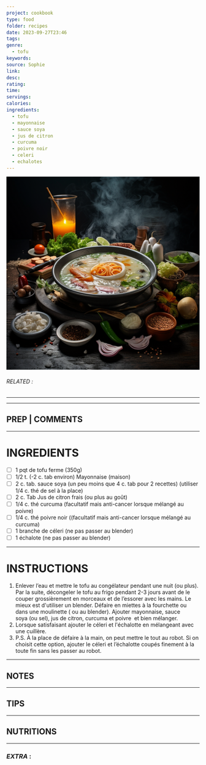 ```yaml
---
project: cookbook
type: food
folder: recipes
date: 2023-09-27T23:46
tags: 
genre:
  - tofu
keywords: 
source: Sophie
link: 
desc: 
rating: 
time: 
servings: 
calories: 
ingredients:
  - tofu
  - mayonnaise
  - sauce soya
  - jus de citron
  - curcuma
  - poivre noir
  - celeri
  - echalotes
---
```


![IMAGE](_default.png)

###### *RELATED* : 
---


---
## PREP | COMMENTS



---
# INGREDIENTS

- [ ] 1 pqt de tofu ferme (350g)
- [ ] 1/2 t. (-2 c. tab environ) Mayonnaise (maison)
- [ ] 2 c. tab. sauce soya (un peu moins que 4 c. tab pour 2 recettes) (utiliser 1/4 c. thé de sel à la place)
- [ ] 2 c. Tab Jus de citron frais (ou plus au goût)
- [ ] 1/4 c. thé curcuma (facultatif mais anti-cancer lorsque mélangé au poivre)
- [ ] 1/4 c. thé poivre noir ((facultatif mais anti-cancer lorsque mélangé au curcuma)
- [ ] 1 branche de céleri (ne pas passer au blender)
- [ ] 1 échalote (ne pas passer au blender)

---
# INSTRUCTIONS

1. Enlever l’eau et mettre le tofu au congélateur pendant une nuit (ou plus). Par la suite, décongeler le tofu au frigo pendant 2-3 jours avant de le couper grossièrement en morceaux et de l’essorer avec les mains. Le mieux est d'utiliser un blender. Défaire en miettes à la fourchette ou dans une moulinette ( ou au blender). Ajouter mayonnaise, sauce soya (ou sel), jus de citron, curcuma et poivre  et bien mélanger. 
2. Lorsque satisfaisant ajouter le céleri et l'échalotte en mélangeant avec une cuillère.
3. P.S. À la place de défaire à la main, on peut mettre le tout au robot. Si on choisit cette option, ajouter le céleri et l’échalotte coupés finement à la toute fin sans les passer au robot.

---
## NOTES



---
## TIPS



---
## NUTRITIONS



---
### *EXTRA* :



